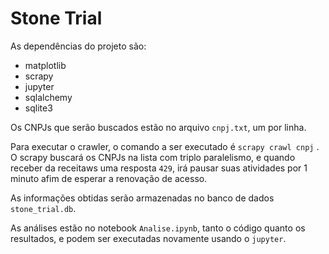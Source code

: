 # Stone Trial

As dependências do projeto são:

* matplotlib
* scrapy
* jupyter
* sqlalchemy
* sqlite3

Os CNPJs que serão buscados estão no arquivo `cnpj.txt`, um por linha.

Para executar o crawler, o comando a ser executado é `scrapy crawl cnpj` .
O scrapy buscará os CNPJs na lista com triplo paralelismo, e quando receber da receitaws uma resposta `429`, irá pausar suas atividades por 1 minuto afim de esperar a renovação de acesso.

As informações obtidas serão armazenadas no banco de dados `stone_trial.db`.

As análises estão no notebook `Analise.ipynb`, tanto o código quanto os resultados, e podem ser executadas novamente usando o `jupyter`. 